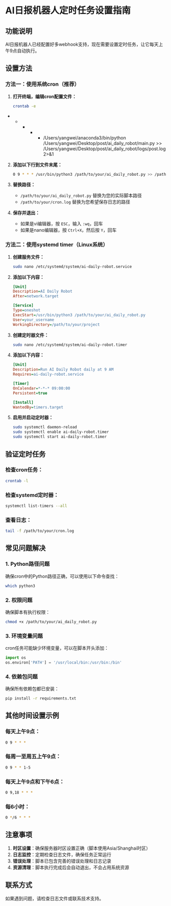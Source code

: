 # AI日报机器人定时任务设置指南

## 功能说明
AI日报机器人已经配置好多webhook支持，现在需要设置定时任务，让它每天上午9点自动执行。

## 设置方法

### 方法一：使用系统cron（推荐）

1. **打开终端，编辑cron配置文件：**
   ```bash
   crontab -e
   ```
   
* * * * * /Users/yangwei/anaconda3/bin/python /Users/yangwei/Desktop/post/ai_daily_robot/main.py >> /Users/yangwei/Desktop/post/ai_daily_robot/logs/post.log 2>&1


2. **添加以下行到文件末尾：**
   ```bash
   0 9 * * * /usr/bin/python3 /path/to/your/ai_daily_robot.py >> /path/to/your/cron.log 2>&1
   ```

3. **替换路径：**
   - `/path/to/your/ai_daily_robot.py` 替换为您的实际脚本路径
   - `/path/to/your/cron.log` 替换为您希望保存日志的路径

4. **保存并退出：**
   - 如果是vi编辑器，按 `ESC`，输入 `:wq`，回车
   - 如果是nano编辑器，按 `Ctrl+X`，然后按 `Y`，回车

### 方法二：使用systemd timer（Linux系统）

1. **创建服务文件：**
   ```bash
   sudo nano /etc/systemd/system/ai-daily-robot.service
   ```

2. **添加以下内容：**
   ```ini
   [Unit]
   Description=AI Daily Robot
   After=network.target

   [Service]
   Type=oneshot
   ExecStart=/usr/bin/python3 /path/to/your/ai_daily_robot.py
   User=your_username
   WorkingDirectory=/path/to/your/project
   ```

3. **创建定时器文件：**
   ```bash
   sudo nano /etc/systemd/system/ai-daily-robot.timer
   ```

4. **添加以下内容：**
   ```ini
   [Unit]
   Description=Run AI Daily Robot daily at 9 AM
   Requires=ai-daily-robot.service

   [Timer]
   OnCalendar=*-*-* 09:00:00
   Persistent=true

   [Install]
   WantedBy=timers.target
   ```

5. **启用并启动定时器：**
   ```bash
   sudo systemctl daemon-reload
   sudo systemctl enable ai-daily-robot.timer
   sudo systemctl start ai-daily-robot.timer
   ```

## 验证定时任务

### 检查cron任务：
```bash
crontab -l
```

### 检查systemd定时器：
```bash
systemctl list-timers --all
```

### 查看日志：
```bash
tail -f /path/to/your/cron.log
```

## 常见问题解决

### 1. Python路径问题
确保cron中的Python路径正确，可以使用以下命令查找：
```bash
which python3
```

### 2. 权限问题
确保脚本有执行权限：
```bash
chmod +x /path/to/your/ai_daily_robot.py
```

### 3. 环境变量问题
cron任务可能缺少环境变量，可以在脚本开头添加：
```python
import os
os.environ['PATH'] = '/usr/local/bin:/usr/bin:/bin'
```

### 4. 依赖包问题
确保所有依赖包都已安装：
```bash
pip install -r requirements.txt
```

## 其他时间设置示例

### 每天上午9点：
```bash
0 9 * * *
```

### 每周一至周五上午9点：
```bash
0 9 * * 1-5
```

### 每天上午9点和下午6点：
```bash
0 9,18 * * *
```

### 每6小时：
```bash
0 */6 * * *
```

## 注意事项

1. **时区设置**：确保服务器时区设置正确（脚本使用Asia/Shanghai时区）
2. **日志监控**：定期检查日志文件，确保任务正常运行
3. **错误处理**：脚本已包含完善的错误处理和日志记录
4. **资源清理**：脚本执行完成后会自动退出，不会占用系统资源

## 联系方式
如果遇到问题，请检查日志文件或联系技术支持。